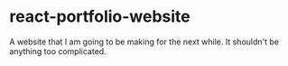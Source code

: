 # react-portfolio-website

A website that I am going to be making for the next while. It shouldn't be anything too complicated. 